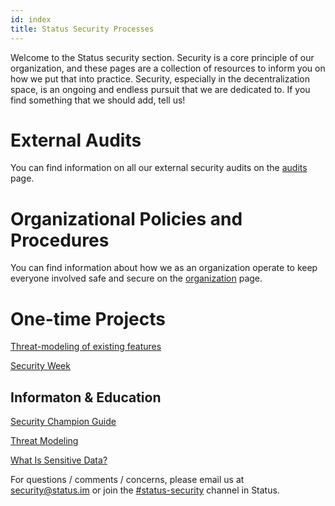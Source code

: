 ```yaml
---
id: index
title: Status Security Processes
---
```


Welcome to the Status security section.  Security is a core principle of our organization, and these pages are a collection of resources to inform you on how we put that into practice.  Security, especially in the decentralization space, is an ongoing and endless pursuit that we are dedicated to.  If you find something that we should add, tell us!  

# External Audits
You can find information on all our external security audits on the [audits](./audits/index.md) page.

# Organizational Policies and Procedures
You can find information about how we as an organization operate to keep everyone involved safe and secure on the [organization](./organization/index.md) page.

# One-time Projects

[Threat-modeling of existing features](./security_existing_features.md)

[Security Week](./security_week.md)

## Informaton & Education

[Security Champion Guide](./organization/security_champions.md)

[Threat Modeling](./security_threat_modeling.md)

[What Is Sensitive Data?](./security_sensitive_data.md)

For questions / comments / concerns, please email us at [security@status.im](emailto:security@status.im) or join the [#status-security](http://get.status.im/chat/public/status-security) channel in Status.



